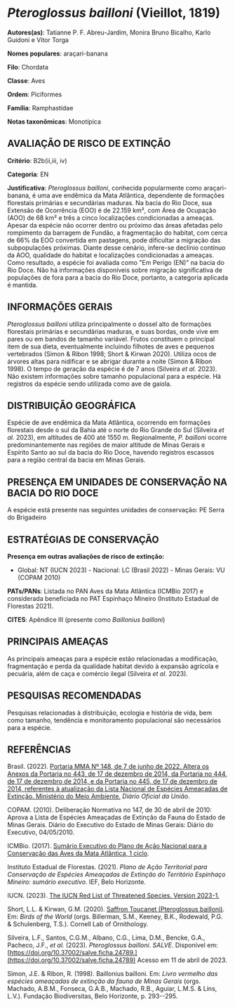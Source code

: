 # *Pteroglossus bailloni* (Vieillot, 1819)

**Autores(as)**: Tatianne P. F. Abreu-Jardim, Monira Bruno Bicalho, Karlo Guidoni e Vitor Torga

**Nomes populares**: araçari-banana

**Filo**: Chordata

**Classe**: Aves

**Ordem**: Piciformes

**Família**: Ramphastidae

**Notas taxonômicas**: Monotípica

## AVALIAÇÃO DE RISCO DE EXTINÇÃO

**Critério**: B2b(ii,iii, iv)

**Categoria**: EN

**Justificativa**: *Pteroglossus bailloni*, conhecida popularmente como araçari-banana, é uma ave endêmica da Mata Atlântica, dependente de formações florestais primárias e secundárias maduras. Na bacia do Rio Doce, sua Extensão de Ocorrência (EOO) é de 22.159 km², com Área de Ocupação (AOO) de 68 km² e três a cinco localizações condicionadas a ameaças. Apesar da espécie não ocorrer dentro ou próximo das áreas afetadas pelo rompimento da barragem de Fundão, a fragmentação do habitat, com cerca de 66% da EOO convertida em pastagens, pode dificultar a migração das subpopulações próximas. Diante desse cenário, infere-se declínio contínuo da AOO, qualidade do habitat e localizações condicionadas a ameaças. Como resultado, a espécie foi avaliada como "Em Perigo (EN)" na bacia do Rio Doce. Não há informações disponíveis sobre migração significativa de populações de fora para a bacia do Rio Doce, portanto, a categoria aplicada é mantida.

## INFORMAÇÕES GERAIS

*Pteroglossus bailloni* utiliza principalmente o dossel alto de formações florestais primárias e secundárias maduras, e suas bordas, onde vive em pares ou em bandos de tamanho variável. Frutos constituem o principal item de sua dieta, eventualmente incluindo filhotes de aves e pequenos vertebrados (Simon & Ribon 1998; Short & Kirwan 2020). Utiliza ocos de árvores altas para nidificar e se abrigar durante a noite (Simon & Ribon 1998). O tempo de geração da espécie é de 7 anos (Silveira *et al.* 2023). Não existem informações sobre tamanho populacional para a espécie. Há registros da espécie sendo utilizada como ave de gaiola.

## DISTRIBUIÇÃO GEOGRÁFICA

Espécie de ave endêmica da Mata Atlântica, ocorrendo em formações florestais desde o sul da Bahia até o norte do Rio Grande do Sul (Silveira *et al.* 2023), em altitudes de 400 até 1550 m. Regionalmente, *P. bailloni* ocorre predominantemente nas regiões de maior altitude de Minas Gerais e Espírito Santo ao sul da bacia do Rio Doce, havendo registros escassos para a região central da bacia em Minas Gerais.

## PRESENÇA EM UNIDADES DE CONSERVAÇÃO NA BACIA DO RIO DOCE

A espécie está presente nas seguintes unidades de conservação: PE Serra do Brigadeiro

## ESTRATÉGIAS DE CONSERVAÇÃO

**Presença em outras avaliações de risco de extinção:**

-   Global: NT (IUCN 2023) -   Nacional: LC (Brasil 2022) -   Minas Gerais: VU (COPAM 2010)

**PATs/PANs**: Listada no PAN Aves da Mata Atlântica (ICMBio 2017) e considerada beneficiada no PAT Espinhaço Mineiro (Instituto Estadual de Florestas 2021).

**CITES**: Apêndice III (presente como *Baillonius bailloni*)

## PRINCIPAIS AMEAÇAS

As principais ameaças para a espécie estão relacionadas a modificação, fragmentação e perda da qualidade habitat devido à expansão agrícola e pecuária, além de caça e comércio ilegal (Silveira *et al.* 2023).

## PESQUISAS RECOMENDADAS

Pesquisas relacionadas à distribuição, ecologia e história de vida, bem como tamanho, tendência e monitoramento populacional são necessários para a espécie.

## REFERÊNCIAS

Brasil. (2022). [Portaria MMA Nº 148, de 7 de junho de 2022. Altera os Anexos da Portaria no 443, de 17 de dezembro de 2014, da Portaria no 444, de 17 de dezembro de 2014, e da Portaria no 445, de 17 de dezembro de 2014, referentes à atualização da Lista Nacional de Espécies Ameaçadas de Extinção. Ministério do Meio Ambiente.](https://in.gov.br/en/web/dou/-/portaria-mma-n-148-de-7-de-junho-de-2022-406272733) *Diário Oficial da União*.

COPAM. (2010). Deliberação Normativa no 147, de 30 de abril de 2010: Aprova a Lista de Espécies Ameaçadas de Extinção da Fauna do Estado de Minas Gerais. Diário do Executivo do Estado de Minas Gerais: Diário do Executivo, 04/05/2010.

ICMBio. (2017). [Sumário Executivo do Plano de Ação Nacional para a Conservação das Aves da Mata Atlântica, 1 ciclo](https://www.gov.br/icmbio/pt-br/assuntos/biodiversidade/pan/pan-aves-da-mata-atlantica).

Instituto Estadual de Florestas. (2021). *Plano de Ação Territorial para Conservação de Espécies Ameaçadas de Extinção do Território Espinhaço Mineiro: sumário executivo*. IEF, Belo Horizonte.

IUCN. (2023). [The IUCN Red List of Threatened Species. Version 2023-1.](https://www.iucnredlist.org.)

Short, L.L. & Kirwan, G.M. (2020). [Saffron Toucanet (Pteroglossus bailloni)](https://doi.org/10.2173/bow.saftou2.01). Em: *Birds of the World* (orgs. Billerman, S.M., Keeney, B.K., Rodewald, P.G. & Schulenberg, T.S.). Cornell Lab of Ornithology.

Silveira, L.F., Santos, C.G.M., Albano, C.G., Lima, D.M., Bencke, G.A., Pacheco, J.F., *et al.* (2023). *Pteroglossus bailloni*. *SALVE*.  Disponível em: [https://doi.org/10.37002/salve.ficha.24789.](https://doi.org/10.37002/salve.ficha.24789) Acesso em 11 de abril de 2023.

Simon, J.E. & Ribon, R. (1998). Baillonius bailloni. Em: *Livro vermelho das espécies ameaçadas de extinção da fauna de Minas Gerais* (orgs.  Machado, A.B.M., Fonseca, G.A.B., Machado, R.B., Aguiar, L.M.S. & Lins, L.V.). Fundação Biodiversitas, Belo Horizonte, p. 293--295.
